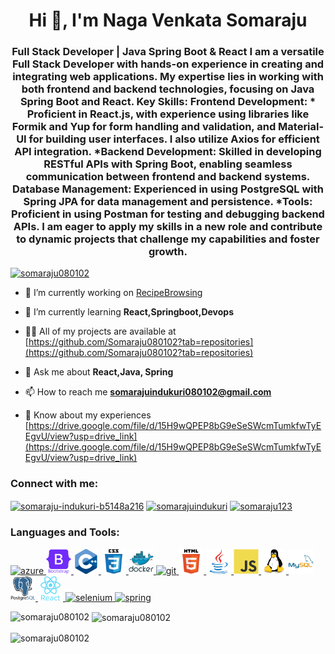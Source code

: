 <h1 align="center">Hi 👋, I'm Naga Venkata Somaraju</h1>
<h3 align="center">Full Stack Developer | Java Spring Boot & React I am a versatile Full Stack Developer with hands-on experience in creating and integrating web applications. My expertise lies in working with both frontend and backend technologies, focusing on Java Spring Boot and React. Key Skills: Frontend Development: * Proficient in React.js, with experience using libraries like Formik and Yup for form handling and validation, and Material-UI for building user interfaces. I also utilize Axios for efficient API integration. *Backend Development: Skilled in developing RESTful APIs with Spring Boot, enabling seamless communication between frontend and backend systems. Database Management: Experienced in using PostgreSQL with Spring JPA for data management and persistence. *Tools: Proficient in using Postman for testing and debugging backend APIs. I am eager to apply my skills in a new role and contribute to dynamic projects that challenge my capabilities and foster growth.</h3>

<p align="left"> <a href="https://github.com/ryo-ma/github-profile-trophy"><img src="https://github-profile-trophy.vercel.app/?username=somaraju080102" alt="somaraju080102" /></a> </p>

- 🔭 I’m currently working on [RecipeBrowsing](https://github.com/Somaraju080102/RecipeBrowsingFullStack)

- 🌱 I’m currently learning **React,Springboot,Devops**

- 👨‍💻 All of my projects are available at [https://github.com/Somaraju080102?tab=repositories](https://github.com/Somaraju080102?tab=repositories)

- 💬 Ask me about **React,Java, Spring**

- 📫 How to reach me **somarajuindukuri080102@gmail.com**

- 📄 Know about my experiences [https://drive.google.com/file/d/15H9wQPEP8bG9eSeSWcmTumkfwTyEEgvU/view?usp=drive_link](https://drive.google.com/file/d/15H9wQPEP8bG9eSeSWcmTumkfwTyEEgvU/view?usp=drive_link)

<h3 align="left">Connect with me:</h3>
<p align="left">
<a href="https://linkedin.com/in/somaraju-indukuri-b5148a216" target="blank"><img align="center" src="https://raw.githubusercontent.com/rahuldkjain/github-profile-readme-generator/master/src/images/icons/Social/linked-in-alt.svg" alt="somaraju-indukuri-b5148a216" height="30" width="40" /></a>
<a href="https://www.hackerrank.com/somarajuindukuri" target="blank"><img align="center" src="https://raw.githubusercontent.com/rahuldkjain/github-profile-readme-generator/master/src/images/icons/Social/hackerrank.svg" alt="somarajuindukuri" height="30" width="40" /></a>
<a href="https://www.leetcode.com/somaraju123" target="blank"><img align="center" src="https://raw.githubusercontent.com/rahuldkjain/github-profile-readme-generator/master/src/images/icons/Social/leet-code.svg" alt="somaraju123" height="30" width="40" /></a>
</p>

<h3 align="left">Languages and Tools:</h3>
<p align="left"> <a href="https://azure.microsoft.com/en-in/" target="_blank" rel="noreferrer"> <img src="https://www.vectorlogo.zone/logos/microsoft_azure/microsoft_azure-icon.svg" alt="azure" width="40" height="40"/> </a> <a href="https://getbootstrap.com" target="_blank" rel="noreferrer"> <img src="https://raw.githubusercontent.com/devicons/devicon/master/icons/bootstrap/bootstrap-plain-wordmark.svg" alt="bootstrap" width="40" height="40"/> </a> <a href="https://www.w3schools.com/cpp/" target="_blank" rel="noreferrer"> <img src="https://raw.githubusercontent.com/devicons/devicon/master/icons/cplusplus/cplusplus-original.svg" alt="cplusplus" width="40" height="40"/> </a> <a href="https://www.w3schools.com/css/" target="_blank" rel="noreferrer"> <img src="https://raw.githubusercontent.com/devicons/devicon/master/icons/css3/css3-original-wordmark.svg" alt="css3" width="40" height="40"/> </a> <a href="https://www.docker.com/" target="_blank" rel="noreferrer"> <img src="https://raw.githubusercontent.com/devicons/devicon/master/icons/docker/docker-original-wordmark.svg" alt="docker" width="40" height="40"/> </a> <a href="https://git-scm.com/" target="_blank" rel="noreferrer"> <img src="https://www.vectorlogo.zone/logos/git-scm/git-scm-icon.svg" alt="git" width="40" height="40"/> </a> <a href="https://www.w3.org/html/" target="_blank" rel="noreferrer"> <img src="https://raw.githubusercontent.com/devicons/devicon/master/icons/html5/html5-original-wordmark.svg" alt="html5" width="40" height="40"/> </a> <a href="https://www.java.com" target="_blank" rel="noreferrer"> <img src="https://raw.githubusercontent.com/devicons/devicon/master/icons/java/java-original.svg" alt="java" width="40" height="40"/> </a> <a href="https://developer.mozilla.org/en-US/docs/Web/JavaScript" target="_blank" rel="noreferrer"> <img src="https://raw.githubusercontent.com/devicons/devicon/master/icons/javascript/javascript-original.svg" alt="javascript" width="40" height="40"/> </a> <a href="https://www.linux.org/" target="_blank" rel="noreferrer"> <img src="https://raw.githubusercontent.com/devicons/devicon/master/icons/linux/linux-original.svg" alt="linux" width="40" height="40"/> </a> <a href="https://www.mysql.com/" target="_blank" rel="noreferrer"> <img src="https://raw.githubusercontent.com/devicons/devicon/master/icons/mysql/mysql-original-wordmark.svg" alt="mysql" width="40" height="40"/> </a> <a href="https://www.postgresql.org" target="_blank" rel="noreferrer"> <img src="https://raw.githubusercontent.com/devicons/devicon/master/icons/postgresql/postgresql-original-wordmark.svg" alt="postgresql" width="40" height="40"/> </a> <a href="https://reactjs.org/" target="_blank" rel="noreferrer"> <img src="https://raw.githubusercontent.com/devicons/devicon/master/icons/react/react-original-wordmark.svg" alt="react" width="40" height="40"/> </a> <a href="https://www.selenium.dev" target="_blank" rel="noreferrer"> <img src="https://raw.githubusercontent.com/detain/svg-logos/780f25886640cef088af994181646db2f6b1a3f8/svg/selenium-logo.svg" alt="selenium" width="40" height="40"/> </a> <a href="https://spring.io/" target="_blank" rel="noreferrer"> <img src="https://www.vectorlogo.zone/logos/springio/springio-icon.svg" alt="spring" width="40" height="40"/> </a> </p>

<p><img align="left" src="https://github-readme-stats.vercel.app/api/top-langs?username=somaraju080102&show_icons=true&locale=en&layout=compact" alt="somaraju080102" /></p>

<p>&nbsp;<img align="center" src="https://github-readme-stats.vercel.app/api?username=somaraju080102&show_icons=true&locale=en" alt="somaraju080102" /></p>

<p><img align="center" src="https://github-readme-streak-stats.herokuapp.com/?user=somaraju080102&" alt="somaraju080102" /></p>
